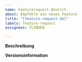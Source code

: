```yaml
---
name: Featurerequest Deutsch
about: Empfehle ein neues Feature
title: "[feature-request-de]"
labels: feature-request
assignees: TLINDEN

---
```


**Beschreibung**
<!-- Bitte beschreibe das gewünschte Feature klar und möglichst präzise: -->


**Versionsinformation**
<!--
Bitte gib uns so viel Versionsinfos wie möglich:
- wenn Du nur das Programm installiert hast: kleingebaeck --version
- wenn Du von Source installiert hast: make show-version
- bitte gib zusätzliche Details an: Betriebssystem + Version, Shellumgebung etc.
-->
